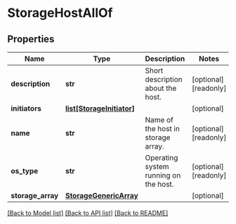 # StorageHostAllOf

## Properties
Name | Type | Description | Notes
------------ | ------------- | ------------- | -------------
**description** | **str** | Short description about the host.   | [optional] [readonly] 
**initiators** | [**list[StorageInitiator]**](StorageInitiator.md) |  | [optional] 
**name** | **str** | Name of the host in storage array.   | [optional] [readonly] 
**os_type** | **str** | Operating system running on the host.    | [optional] [readonly] 
**storage_array** | [**StorageGenericArray**](.md) |  | [optional] 

[[Back to Model list]](../README.md#documentation-for-models) [[Back to API list]](../README.md#documentation-for-api-endpoints) [[Back to README]](../README.md)


